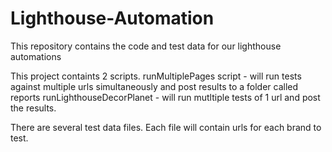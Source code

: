 # Lighthouse-Automation
This repository contains the code and test data for our lighthouse automations

This project containts 2 scripts. 
runMultiplePages script - will run tests against multiple urls simultaneously and post results to a folder called reports
runLighthouseDecorPlanet - will run mutltiple tests of 1 url and post the results.

There are several test data files. Each file will contain urls for each brand to test.